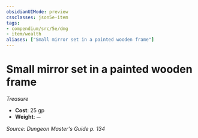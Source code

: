 ```yaml
---
obsidianUIMode: preview
cssclasses: json5e-item
tags:
- compendium/src/5e/dmg
- item/wealth
aliases: ["Small mirror set in a painted wooden frame"]
---
```

# Small mirror set in a painted wooden frame
*Treasure*  

- **Cost**: 25 gp
- **Weight**: ⏤

*Source: Dungeon Master's Guide p. 134*